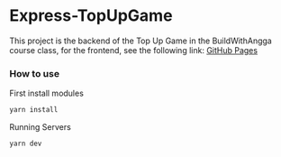 # Express-TopUpGame

This project is the backend of the Top Up Game in the BuildWithAngga course class, for the frontend, see the following link:
[GitHub Pages](https://github.com/DimasNuryadin/Next-TopUpGame)

### How to use

First install modules
```bash
yarn install
```

Running Servers
```bash
yarn dev
```